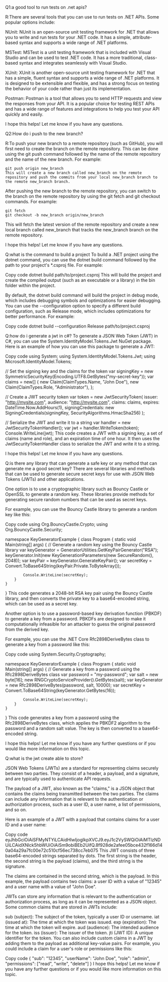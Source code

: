 Q1:a good tool to run tests on .net apis?

R:There are several tools that you can use to run tests on .NET APIs. Some popular options include:

NUnit: NUnit is an open-source unit testing framework for .NET that allows you to write and run tests for your .NET code. It has a simple, attribute-based syntax and supports a wide range of .NET platforms.

MSTest: MSTest is a unit testing framework that is included with Visual Studio and can be used to test .NET code. It has a more traditional, class-based syntax and integrates seamlessly with Visual Studio.

XUnit: XUnit is another open-source unit testing framework for .NET that has a simple, fluent syntax and supports a wide range of .NET platforms. It is designed to be extensible and flexible, and has a strong focus on testing the behavior of your code rather than just its implementation.

Postman: Postman is a tool that allows you to send HTTP requests and view the responses from your API. It is a popular choice for testing REST APIs and has a wide range of features and integrations to help you test your API quickly and easily.

I hope this helps! Let me know if you have any questions.

Q2:How do i push to the new branch?

R:To push your new branch to a remote repository (such as GitHub), you will first need to create the branch on the remote repository. This can be done using the git push command followed by the name of the remote repository and the name of the new branch. For example:

```
git push origin new_branch
This will create a new branch called new_branch on the remote repository and push the commits from your local new_branch branch to the remote new_branch branch.
```
After pushing the new branch to the remote repository, you can switch to the branch on the remote repository by using the git fetch and git checkout commands. For example:

```
git fetch
git checkout -b new_branch origin/new_branch
```
This will fetch the latest version of the remote repository and create a new local branch called new_branch that tracks the new_branch branch on the remote repository.

I hope this helps! Let me know if you have any questions.

Q:what is the command to build a project
To build a .NET project using the dotnet command, you can use the dotnet build command followed by the path to your project's *.csproj file. For example:

Copy code
dotnet build path/to/project.csproj
This will build the project and create the compiled output (such as an executable or a library) in the bin folder within the project.

By default, the dotnet build command will build the project in debug mode, which includes debugging symbols and optimizations for easier debugging. You can use the --configuration option to specify a different build configuration, such as Release mode, which includes optimizations for better performance. For example:

Copy code
dotnet build --configuration Release path/to/project.csproj

Q:how do i generate a jwt in c#?
To generate a JSON Web Token (JWT) in C#, you can use the System.IdentityModel.Tokens.Jwt NuGet package. Here is an example of how you can use this package to generate a JWT:

Copy code
using System;
using System.IdentityModel.Tokens.Jwt;
using Microsoft.IdentityModel.Tokens;

// Set the signing key and the claims for the token
var signingKey = new SymmetricSecurityKey(Encoding.UTF8.GetBytes("my-secret-key"));
var claims = new[]
{
    new Claim(ClaimTypes.Name, "John Doe"),
    new Claim(ClaimTypes.Role, "Administrator"),
};

// Create a JWT security token
var token = new JwtSecurityToken(
    issuer: "http://mysite.com",
    audience: "http://mysite.com",
    claims: claims,
    expires: DateTime.Now.AddHours(1),
    signingCredentials: new SigningCredentials(signingKey, SecurityAlgorithms.HmacSha256)
);

// Serialize the JWT and write it to a string
var handler = new JwtSecurityTokenHandler();
var jwt = handler.WriteToken(token);
Console.WriteLine(jwt);
This code creates a JWT with a signing key, a set of claims (name and role), and an expiration time of one hour. It then uses the JwtSecurityTokenHandler class to serialize the JWT and write it to a string.

I hope this helps! Let me know if you have any questions.

Q:is there any library that can generate a safe key or any method that can generate me a good secret key?
There are several libraries and methods that can be used to generate secure secret keys for use with JSON Web Tokens (JWTs) and other applications.

One option is to use a cryptographic library such as Bouncy Castle or OpenSSL to generate a random key. These libraries provide methods for generating secure random numbers that can be used as secret keys.

For example, you can use the Bouncy Castle library to generate a random key like this:

Copy code
using Org.BouncyCastle.Crypto;
using Org.BouncyCastle.Security;

namespace KeyGeneratorExample
{
    class Program
    {
        static void Main(string[] args)
        {
            // Generate a random key using the Bouncy Castle library
            var keyGenerator = GeneratorUtilities.GetKeyPairGenerator("RSA");
            keyGenerator.Init(new KeyGenerationParameters(new SecureRandom(), 2048));
            var keyPair = keyGenerator.GenerateKeyPair();
            var secretKey = Convert.ToBase64String(keyPair.Private.ToByteArray());

            Console.WriteLine(secretKey);
        }
    }
}
This code generates a 2048-bit RSA key pair using the Bouncy Castle library, and then converts the private key to a base64-encoded string, which can be used as a secret key.

Another option is to use a password-based key derivation function (PBKDF) to generate a key from a password. PBKDFs are designed to make it computationally infeasible for an attacker to guess the original password from the derived key.

For example, you can use the .NET Core Rfc2898DeriveBytes class to generate a key from a password like this:

Copy code
using System.Security.Cryptography;

namespace KeyGeneratorExample
{
    class Program
    {
        static void Main(string[] args)
        {
            // Generate a key from a password using the Rfc2898DeriveBytes class
            var password = "my-password";
            var salt = new byte[16];
            new RNGCryptoServiceProvider().GetBytes(salt);
            var keyGenerator = new Rfc2898DeriveBytes(password, salt, 10000);
            var secretKey = Convert.ToBase64String(keyGenerator.GetBytes(16));

            Console.WriteLine(secretKey);
        }
    }
}
This code generates a key from a password using the Rfc2898DeriveBytes class, which applies the PBKDF2 algorithm to the password and a random salt value. The key is then converted to a base64-encoded string.

I hope this helps! Let me know if you have any further questions or if you would like more information on this topic.

Q:what is the jwt create able to store?

JSON Web Tokens (JWTs) are a standard for representing claims securely between two parties. They consist of a header, a payload, and a signature, and are typically used to authenticate API requests.

The payload of a JWT, also known as the "claims," is a JSON object that contains the claims being transmitted between the two parties. The claims can include any information that is relevant to the authentication or authorization process, such as a user ID, a user name, a list of permissions, and so on.

Here is an example of a JWT with a payload that contains claims for a user ID and a user name:

Copy code
eyJhbGciOiAiSFMyNTYiLCAidHlwIjogIkpXVCJ9.eyJ1c2VySWQiOiAiMTIzNDUiLCAidXNlck5hbWUiOiAiSm9obiBEb2UifQ.8f928de2afee05bce432f166d140a04a29a7fc00e72c510cf56ec738cc7eb075
This JWT consists of three base64-encoded strings separated by dots. The first string is the header, the second string is the payload (claims), and the third string is the signature.

The claims are contained in the second string, which is the payload. In this example, the payload contains two claims: a user ID with a value of "12345" and a user name with a value of "John Doe".

JWTs can store any information that is relevant to the authentication or authorization process, as long as it can be represented as a JSON object. Some common claims that are stored in JWTs include:

sub (subject): The subject of the token, typically a user ID or username.
iat (issued at): The time at which the token was issued.
exp (expiration): The time at which the token will expire.
aud (audience): The intended audience for the token.
iss (issuer): The issuer of the token.
jti (JWT ID): A unique identifier for the token.
You can also include custom claims in a JWT by adding them to the payload as additional key-value pairs. For example, you could include a claim for a user's role or permissions like this:

Copy code
{
  "sub": "12345",
  "userName": "John Doe",
  "role": "admin",
  "permissions": ["read", "write", "delete"]
}
I hope this helps! Let me know if you have any further questions or if you would like more information on this topic.